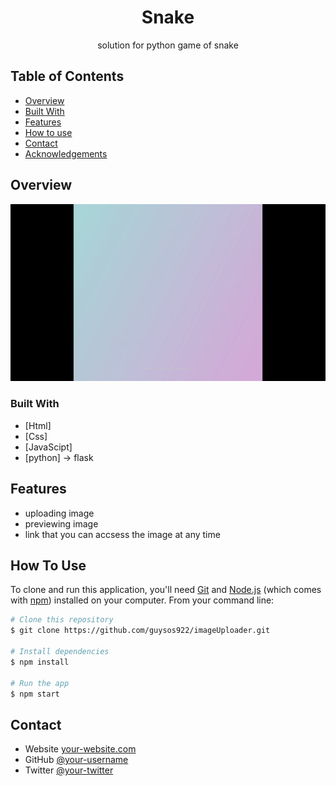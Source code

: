 <h1 align="center">Snake</h1>

<div align="center">
   solution for python game of snake
</div>

<!-- TABLE OF CONTENTS -->

## Table of Contents

- [Overview](#overview)
- [Built With](#built-with)
- [Features](#features)
- [How to use](#how-to-use)
- [Contact](#contact)
- [Acknowledgements](#acknowledgements)

<!-- OVERVIEW -->

## Overview

![upload_images_gif](https://github.com/guysos922/imageUploader/blob/main/image-upload-gif.gif)

### Built With

<!-- This section should list any major frameworks that you built your project using. Here are a few examples.-->

- [Html]
- [Css]
- [JavaScipt]
- [python] -> flask


## Features

- uploading image
- previewing image
- link that you can accsess the image at any time

## How To Use

<!-- Example: -->

To clone and run this application, you'll need [Git](https://git-scm.com) and [Node.js](https://nodejs.org/en/download/) (which comes with [npm](http://npmjs.com)) installed on your computer. From your command line:

```bash
# Clone this repository
$ git clone https://github.com/guysos922/imageUploader.git

# Install dependencies
$ npm install

# Run the app
$ npm start
```


## Contact

- Website [your-website.com](https://{your-web-site-link})
- GitHub [@your-username](https://{github.com/guysos922})
- Twitter [@your-twitter](https://{twitter.com/your-username})
